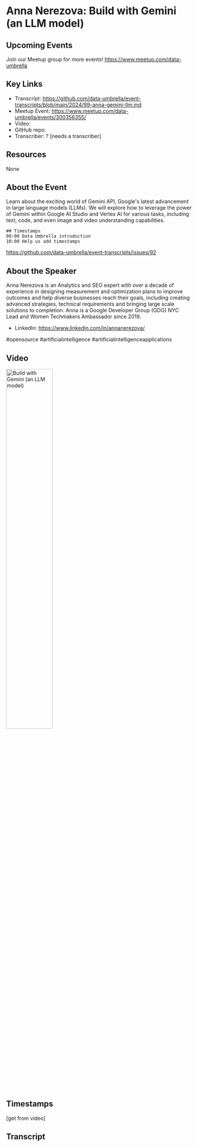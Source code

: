 # Anna Nerezova:  Build with Gemini (an LLM model)

## Upcoming Events
Join our Meetup group for more events!
https://www.meetup.com/data-umbrella

## Key Links
- Transcript: https://github.com/data-umbrella/event-transcripts/blob/main/2024/99-anna-gemini-llm.md
- Meetup Event: https://www.meetup.com/data-umbrella/events/300356355/
- Video: 
- GitHub repo:
- Transcriber:  ? [needs a transcriber]

## Resources
None

## About the Event
Learn about the exciting world of Gemini API, Google's latest advancement in large language models (LLMs). We will explore how to leverage the power of Gemini within Google AI Studio and Vertex AI for various tasks, including text, code, and even image and video understanding capabilities.
```
## Timestamps
00:00 Data Umbrella introduction
10:00 Help us add timestamps
```

https://github.com/data-umbrella/event-transcripts/issues/92

## About the Speaker
Anna Nerezova is an Analytics and SEO expert with over a decade of experience in designing measurement and optimization plans to improve outcomes and help diverse businesses reach their goals, including creating advanced strategies, technical requirements and bringing large scale solutions to completion. Anna is a Google Developer Group (GDG) NYC Lead and Women Techmakers Ambassador since 2019.

- LinkedIn: https://www.linkedin.com/in/annanerezova/

#opensource #artificialintelligence #artificialintelligenceapplications

## Video
<a href="http://www.youtube.com/watch?feature=player_embedded&v=1pQ527fGhVQ" target="_blank"><img src="http://img.youtube.com/vi/1pQ527fGhVQ/0.jpg"
alt="Build with Gemini (an LLM model)" width="50%" /></a>

## Timestamps
[get from video]

## Transcript
